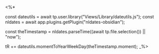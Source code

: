 <%*

const dateutils = await tp.user.library("Views/Library/dateutils.js");
const nldates = await app.plugins.getPlugin("nldates-obsidian");

const theTimestamp = nldates.parseTime((await tp.file.selection()) || "now");

tR += dateutils.momentToYearWeekDay(theTimestamp.moment);
_%>
